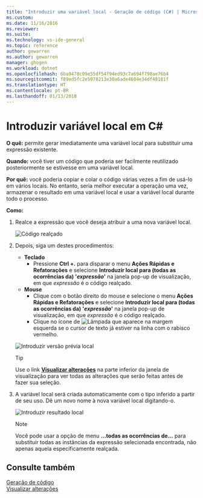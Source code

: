 ```yaml
---
title: "Introduzir uma variável local - Geração de código (C#) | Microsoft Docs"
ms.custom: 
ms.date: 11/16/2016
ms.reviewer: 
ms.suite: 
ms.technology: vs-ide-general
ms.topic: reference
author: gewarren
ms.author: gewarren
manager: ghogen
ms.workload: dotnet
ms.openlocfilehash: 6ba9478c09e55df54f94ed93c7a694f798ae76b4
ms.sourcegitcommit: f89ed5fc2e5078213e30a6ade4604e34df48181f
ms.translationtype: HT
ms.contentlocale: pt-BR
ms.lasthandoff: 01/13/2018
---
```

# <a name="introduce-a-local-variable-in-c"></a>Introduzir variável local em C# #

**O quê:** permite gerar imediatamente uma variável local para substituir uma expressão existente.

**Quando:** você tiver um código que poderia ser facilmente reutilizado posteriormente se estivesse em uma variável local.

**Por quê:** você poderia copiar e colar o código várias vezes a fim de usá-lo em vários locais. No entanto, seria melhor executar a operação uma vez, armazenar o resultado em uma variável local e usar a variável local durante todo o processo.

**Como:**

1. Realce a expressão que você deseja atribuir a uma nova variável local.

   ![Código realçado](media/local-highlight-cs.png)

1. Depois, siga um destes procedimentos:
   * **Teclado**
     * Pressione **Ctrl +.** para disparar o menu **Ações Rápidas e Refatorações** e selecione **Introduzir local para (todas as ocorrências da) '*expressão*'** na janela pop-up de visualização, em que *expressão* é o código realçado.
   * **Mouse**
     * Clique com o botão direito do mouse e selecione o menu **Ações Rápidas e Refatorações** e selecione **Introduzir local para (todas as ocorrências da) '*expressão*'** na janela pop-up de visualização, em que *expressão* é o código realçado.
     * Clique no ícone de ![Lâmpada](media/bulb-cs.png) que aparece na margem esquerda se o cursor de texto já estiver na linha com o rabisco vermelho.

   ![Introduzir versão prévia local](media/local-preview-cs.png)

   > [!TIP]
   > Use o link [**Visualizar alterações**](../../ide/preview-changes.md) na parte inferior da janela de visualização para ver todas as alterações que serão feitas antes de fazer sua seleção.

1. A variável local será criada automaticamente com o tipo inferido a partir de seu uso.  Dê um novo nome à nova variável local digitando-o.

   ![Introduzir resultado local](media/local-result-cs.png)

   > [!NOTE]
   > Você pode usar a opção de menu **...todas as ocorrências de...** para substituir todas as instâncias da expressão selecionada encontrada, não apenas aquela especificamente realçada.

## <a name="see-also"></a>Consulte também

[Geração de código](../code-generation-in-visual-studio.md)  
[Visualizar alterações](../../ide/preview-changes.md)
